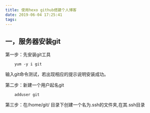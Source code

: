 ```yaml
---
title: 使用hexo github搭建个人博客
date: 2019-06-04 17:25:41
tags:
---
```

## 一，服务器安装git
第一步：先安装git工具
```shell
    yum -y i git

```
输入git命令测试，若出现相应的提示说明安装成功。

第二步：新建一个用户起名git
```shell
    adduser git

```
第三步：在/home/git/
目录下创建一个名为.ssh的文件夹,在其.ssh目录
